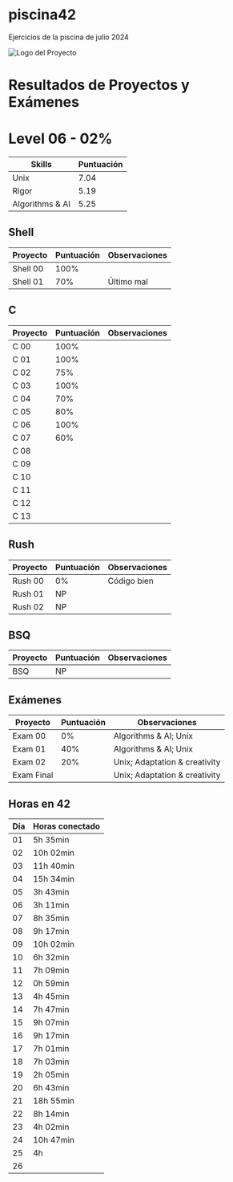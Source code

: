 # piscina42
Ejercicios de la piscina de julio 2024

![Logo del Proyecto](https://www.42madrid.com/wp-content/uploads/2020/05/42-Madrid-Quiz-1366x621.jpg)

# Resultados de Proyectos y Exámenes

# Level  06 -  02%

| Skills         | Puntuación |
|----------------|------------|
| Unix           | 7.04       |
| Rigor          | 5.19       |
|Algorithms & AI | 5.25       |

## Shell

| Proyecto   | Puntuación | Observaciones            |
|------------|------------|--------------------------|
| Shell 00   | 100%       |                          |
| Shell 01   | 70%        |       Último mal         |

## C

| Proyecto   | Puntuación | Observaciones                   |
|------------|------------|---------------------------------|
| C 00       | 100%       |                                 |
| C 01       | 100%       |                                 |
| C 02       | 75%        |                                 |
| C 03       | 100%       |                                 |
| C 04       | 70%        |                                 |
| C 05       | 80%        |                                 |
| C 06       | 100%       |                                 |
| C 07       | 60%        |                                 |
| C 08       |            |                                 |
| C 09       |            |                                 |
| C 10       |            |                                 |
| C 11       |            |                                 |
| C 12       |            |                                 |
| C 13       |            |                                 |

## Rush

| Proyecto   | Puntuación | Observaciones            |
|------------|------------|--------------------------|
| Rush 00    | 0%         | Código bien              |
| Rush 01    | NP         |                          |
| Rush 02    | NP         |                          |

## BSQ

| Proyecto   | Puntuación | Observaciones            |
|------------|------------|--------------------------|
| BSQ        | NP         |                          |

## Exámenes

| Proyecto     | Puntuación | Observaciones                |
|--------------|------------|------------------------------|
| Exam 00      | 0%         |  Algorithms & AI; Unix       |
| Exam 01      | 40%        |  Algorithms & AI; Unix       |
| Exam 02      | 20%        |Unix; Adaptation & creativity |
| Exam Final   |            |Unix; Adaptation & creativity |

## Horas en 42

| Día | Horas conectado |
|-----|-----------------|
| 01  | 5h 35min        |
| 02  | 10h 02min       |
| 03  | 11h 40min       |
| 04  | 15h 34min       |
| 05  | 3h 43min        |
| 06  | 3h 11min        |
| 07  | 8h 35min        |
| 08  | 9h 17min        |
| 09  | 10h 02min       |
| 10  | 6h 32min        |
| 11  | 7h 09min        |
| 12  | 0h 59min        |
| 13  | 4h 45min        |
| 14  | 7h 47min        |
| 15  | 9h 07min        |
| 16  | 9h 17min        |
| 17  | 7h 01min        |
| 18  | 7h 03min        |
| 19  | 2h 05min        |
| 20  | 6h 43min        |
| 21  | 18h 55min       |
| 22  | 8h 14min        |
| 23  | 4h 02min        |
| 24  | 10h 47min       |
| 25  | 4h              |
| 26  |                 |

